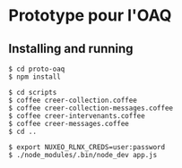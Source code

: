Prototype pour l'OAQ
====================

Installing and running
----------------------

    $ cd proto-oaq
    $ npm install

    $ cd scripts
    $ coffee creer-collection.coffee
    $ coffee creer-collection-messages.coffee
    $ coffee creer-intervenants.coffee
    $ coffee creer-messages.coffee
    $ cd ..

    $ export NUXEO_RLNX_CREDS=user:password
    $ ./node_modules/.bin/node_dev app.js
